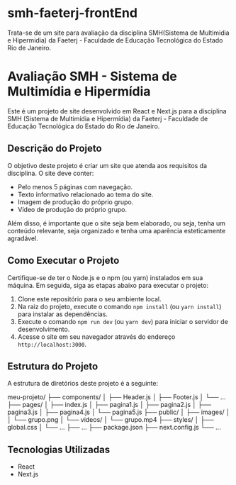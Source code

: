# smh-faeterj-frontEnd
Trata-se de um site para avaliação da disciplina SMH(Sistema de Multimidia e Hipermidia) da Faeterj - Faculdade de Educação Tecnológica do Estado Rio de Janeiro. 

# Avaliação SMH - Sistema de Multimídia e Hipermídia

Este é um projeto de site desenvolvido em React e Next.js para a disciplina SMH (Sistema de Multimídia e Hipermídia) da Faeterj - Faculdade de Educação Tecnológica do Estado do Rio de Janeiro.

## Descrição do Projeto

O objetivo deste projeto é criar um site que atenda aos requisitos da disciplina. O site deve conter:

- Pelo menos 5 páginas com navegação.
- Texto informativo relacionado ao tema do site.
- Imagem de produção do próprio grupo.
- Vídeo de produção do próprio grupo.

Além disso, é importante que o site seja bem elaborado, ou seja, tenha um conteúdo relevante, seja organizado e tenha uma aparência esteticamente agradável.

## Como Executar o Projeto

Certifique-se de ter o Node.js e o npm (ou yarn) instalados em sua máquina. Em seguida, siga as etapas abaixo para executar o projeto:

1. Clone este repositório para o seu ambiente local.
2. Na raiz do projeto, execute o comando `npm install` (ou `yarn install`) para instalar as dependências.
3. Execute o comando `npm run dev` (ou `yarn dev`) para iniciar o servidor de desenvolvimento.
4. Acesse o site em seu navegador através do endereço `http://localhost:3000`.

## Estrutura do Projeto

A estrutura de diretórios deste projeto é a seguinte:

meu-projeto/
├── components/
│ ├── Header.js
│ ├── Footer.js
│ └── ...
├── pages/
│ ├── index.js
│ ├── pagina1.js
│ ├── pagina2.js
│ ├── pagina3.js
│ ├── pagina4.js
│ └── pagina5.js
├── public/
│ ├── images/
│ │ └── grupo.png
│ └── videos/
│ └── grupo.mp4
├── styles/
│ ├── global.css
│ └── ...
├── ...
├── package.json
├── next.config.js
└── ...

## Tecnologias Utilizadas

- React
- Next.js

